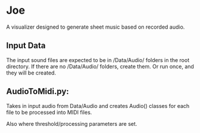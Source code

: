 # Joe

A visualizer designed to generate sheet music based on recorded audio.

## Input Data

The input sound files are expected to be in /Data/Audio/ folders in the root directory.
If there are no /Data/Audio/ folders, create them. Or run once, and they will be created.

## AudioToMidi.py:

Takes in input audio from Data/Audio and creates Audio() classes for each file to be processed into MIDI files.

Also where threshold/processing parameters are set.
